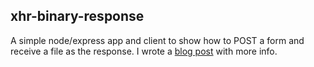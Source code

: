 ## xhr-binary-response

A simple node/express app and client to show how to POST a form and receive a file as the response. I wrote a [blog post]() with more info.
